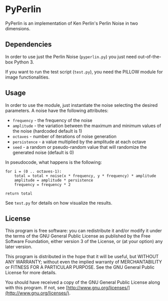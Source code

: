 # PyPerlin
PyPerlin is an implementation of Ken Perlin's Perlin Noise in two dimensions.

## Dependencies
In order to use just the Perlin Noise (`pyperlin.py`) you just need out-of-the-box Python 3. 

If you want to run the test script (`test.py`), you need the PILLOW module for image functionalities.

## Usage
In order to use the module, just instantiate the noise selecting the desired parameters. A noise have the following attributes:

- `frequency` - the frequency of the noise
- `amplitude` - the variation between the maximum and minimum values of the noise (hardcoded default is 1)
- `octaves` - number of iterations of noise generation
- `persistence` - a value multiplied by the amplitude at each octave
- `seed` - a random or pseudo-random value that will randomize the generated noise (default is 0)

In pseudocode, what happens is the following:

```
for i = (0 .. octaves-1):
    total = total + noise(x * frequency, y * frequency) * amplitude
    amplitude = amplitude * persistence
    frequency = frequency * 2

return total
```

See `test.py` for details on how visualize the results.

## License

This program is free software: you can redistribute it and/or modify
it under the terms of the GNU General Public License as published by
the Free Software Foundation, either version 3 of the License, or
(at your option) any later version.

This program is distributed in the hope that it will be useful,
but WITHOUT ANY WARRANTY; without even the implied warranty of
MERCHANTABILITY or FITNESS FOR A PARTICULAR PURPOSE.  See the
GNU General Public License for more details.

You should have received a copy of the GNU General Public License
along with this program.  If not, see [http://www.gnu.org/licenses/](http://www.gnu.org/licenses/).